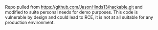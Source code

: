 Repo pulled from https://github.com/JasonHinds13/hackable.git and modified to suite personal needs for demo purposes. This code is vulnerable by design and could lead to RCE, it is not at all suitable for any production environment.
